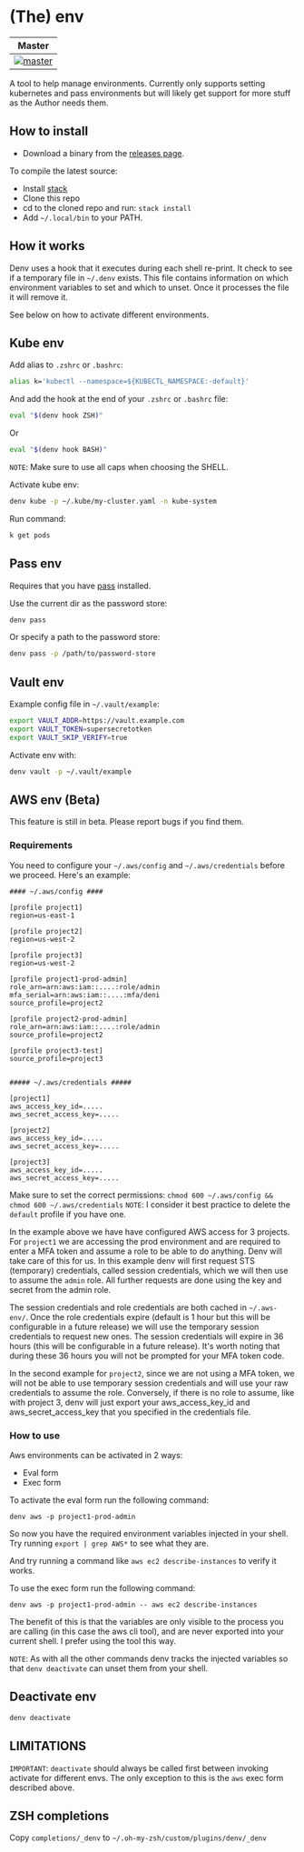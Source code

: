 # (The) env

| Master |
| -------|
| [![master](https://travis-ci.org/denibertovic/denv.svg?branch=master)](https://travis-ci.org/denibertovic/denv) |


A tool to help manage environments. Currently only supports setting
kubernetes and pass environments but will likely get support for more stuff as
the Author needs them.

## How to install

* Download a binary from the [releases page](https://github.com/denibertovic/denv/releases).

To compile the latest source:

* Install [stack](https://docs.haskellstack.org/en/stable/README/)
* Clone this repo
* cd to the cloned repo and run: `stack install`
* Add `~/.local/bin` to your PATH.

## How it works

Denv uses a hook that it executes during each shell re-print. It check to see if a
temporary file in `~/.denv` exists. This file contains information on which environment
variables to set and which to unset. Once it processes the file it will remove it.

See below on how to activate different environments.

## Kube env

Add alias to `.zshrc` or `.bashrc`:

```bash
alias k='kubectl --namespace=${KUBECTL_NAMESPACE:-default}'
```

And add the hook at the end of your `.zshrc` or `.bashrc` file:

```bash
eval "$(denv hook ZSH)"
```

Or

```bash
eval "$(denv hook BASH)"
```

`NOTE`: Make sure to use all caps when choosing the SHELL.

Activate kube env:

```bash
denv kube -p ~/.kube/my-cluster.yaml -n kube-system
```

Run command:

```bash
k get pods
```

## Pass env

Requires that you have [pass](https://www.passwordstore.org/) installed.

Use the current dir as the password store:

```bash
denv pass
```

Or specify a path to the password store:

```bash
denv pass -p /path/to/password-store
```

## Vault env

Example config file in `~/.vault/example`:

```bash
export VAULT_ADDR=https://vault.example.com
export VAULT_TOKEN=supersecretotken
export VAULT_SKIP_VERIFY=true
```

Activate env with:

```bash
denv vault -p ~/.vault/example
```

## AWS env (Beta)

This feature is still in beta. Please report bugs if you find them.

### Requirements

You need to configure your `~/.aws/config` and `~/.aws/credentials` before we proceed. Here's an
example:

```
#### ~/.aws/config ####

[profile project1]
region=us-east-1

[profile project2]
region=us-west-2

[profile project3]
region=us-west-2

[profile project1-prod-admin]
role_arn=arn:aws:iam::....:role/admin
mfa_serial=arn:aws:iam::....:mfa/deni
source_profile=project2

[profile project2-prod-admin]
role_arn=arn:aws:iam::....:role/admin
source_profile=project2

[profile project3-test]
source_profile=project3


##### ~/.aws/credentials #####

[project1]
aws_access_key_id=.....
aws_secret_access_key=.....

[project2]
aws_access_key_id=.....
aws_secret_access_key=.....

[project3]
aws_access_key_id=.....
aws_secret_access_key=.....

```

Make sure to set the correct permissions: `chmod 600 ~/.aws/config && chmod 600 ~/.aws/credentials`
`NOTE`: I consider it best practice to delete the `default` profile if you have one.

In the example above we have have configured AWS access for 3 projects.
For `project1` we are accessing the prod environment and are required to enter a MFA token
and assume a role to be able to do anything. Denv will take care of this for us.
In this example denv will first request STS (temporary) credentials, called session credentials,
which we will then use to assume the `admin` role. All further requests are done using the key
and secret from the admin role.

The session credentials and role credentials are both cached in `~/.aws-env/`. Once the role
credentials expire (default is 1 hour but this will be configurable in a future release) we will
use the temporary session credentials to request new ones. The session credentials will expire
in 36 hours (this will be configurable in a future release).
It's worth noting that during these 36 hours you will not be prompted for your MFA token code.

In the second example for `project2`, since we are not using a MFA token, we will not be able to use
temporary session credentials and will use your raw credentials to assume the role.
Conversely, if there is no role to assume, like with project 3, denv will just export your aws_access_key_id and aws_secret_access_key that you specified in the credentials file.

### How to use

Aws environments can be activated in 2 ways:

* Eval form
* Exec form

To activate the eval form run the following command:

`denv aws -p project1-prod-admin`

So now you have the required environment variables injected in your shell.
Try running `export | grep AWS*` to see what they are.

And try running a command like `aws ec2 describe-instances` to verify it works.

To use the exec form run the following command:

`denv aws -p project1-prod-admin -- aws ec2 describe-instances`

The benefit of this is that the variables are only visible to the process you are
calling (in this case the aws cli tool), and are never exported into your current shell.
I prefer using the tool this way.

`NOTE`: As with all the other commands denv tracks the injected variables so that
`denv deactivate` can unset them from your shell.

## Deactivate env

```bash
denv deactivate
```

## LIMITATIONS

`IMPORTANT`: `deactivate` should always be called first between invoking activate for different envs.
The only exception to this is the `aws` exec form described above.

## ZSH completions

Copy `completions/_denv` to `~/.oh-my-zsh/custom/plugins/denv/_denv`
